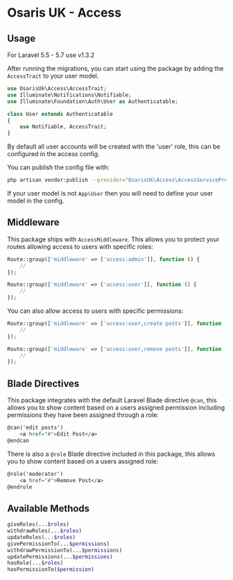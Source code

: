 # Osaris UK - Access

## Usage

For Laravel 5.5 - 5.7 use v1.3.2

After running the migrations, you can start using the package by adding the `AccessTrait` to your user model.

```php
use OsarisUk\Access\AccessTrait;
use Illuminate\Notifications\Notifiable;
use Illuminate\Foundation\Auth\User as Authenticatable;

class User extends Authenticatable
{
    use Notifiable, AccessTrait;
}
```

By default all user accounts will be created with the 'user' role, this can be configured in the access config.

You can publish the config file with:

```bash
php artisan vendor:publish --provider="OsarisUk\Access\AccessServiceProvider" --tag="config"
```

If your user model is not `App\User` then you will need to define your user model in the config.


## Middleware

This package ships with `AccessMiddleware`.  This allows you to protect your routes allowing access to users with specific roles:

```php
Route::group(['middleware' => ['access:admin']], function () {
    //
});

Route::group(['middleware' => ['access:user']], function () {
    //
});
```

You can also allow access to users with specific permissions:

```php
Route::group(['middleware' => ['access:user,create posts']], function () {
    //
});

Route::group(['middleware' => ['access:user,remove posts']], function () {
    //
});
```

## Blade Directives

This package integrates with the default Laravel Blade directive `@can`, this allows you to show content based on a users assigned permission including permissions they have been assigned through a role:

```html
@can('edit posts')
    <a href="#">Edit Post</a>
@endcan
```

There is also a `@role` Blade directive included in this package, this allows you to show content based on a users assigned role:

```html
@role('moderator')
    <a href="#">Remove Post</a>
@endrole
```

## Available Methods

```php
giveRoles(...$roles)
withdrawRoles(...$roles)
updateRoles(...$roles)
givePermissionTo(...$permissions)
withdrawPermissionTo(...$permissions)
updatePermissions(...$permissions)
hasRole(...$roles)
hasPermissionTo($permission)
```
